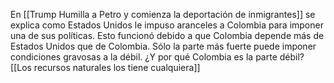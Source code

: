 En [[Trump Humilla a Petro y comienza la deportación de inmigrantes]] se explica como Estados Unidos le impuso aranceles a Colombia para imponer una de sus políticas. Esto funcionó debido a que Colombia depende más de Estados Unidos que de Colombia. Sólo la parte más fuerte puede imponer condiciones gravosas a la débil. ¿Y por qué Colombia es la parte débil? [[Los recursos naturales los tiene cualquiera]]